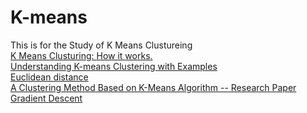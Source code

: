 # K-means
This is for the Study of K Means Clustureing
<br>
<a href="https://www.youtube.com/watch?v=_aWzGGNrcic">K Means Clusturing: How it works.</a><br>
<a href="https://www.edureka.co/blog/k-means-clustering/?fbclid=IwAR25E9wcyvRKx0albvgkxhmRjO9uOwdYs_zcumFUUR6am8Y5Qx0cCT9Ldzc">Understanding K-means Clustering with Examples</a><br>
<a href="http://rosalind.info/glossary/euclidean-distance/">Euclidean distance</a><br>
<a href="https://www.researchgate.net/publication/271616608_A_Clustering_Method_Based_on_K-Means_Algorithm">A Clustering Method Based on K-Means Algorithm  -- Research Paper</a><br>
<a href="https://ml-cheatsheet.readthedocs.io/en/latest/gradient_descent.html">Gradient Descent</a><br>

